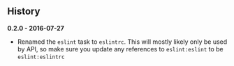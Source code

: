 ## History

**0.2.0 - 2016-07-27**

- Renamed the `eslint` task to `eslintrc`. This will mostly likely only be used by API, so make sure you update any references to `eslint:eslint` to be `eslint:eslintrc`